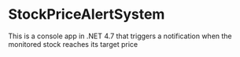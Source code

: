# StockPriceAlertSystem
This is a console app in .NET 4.7 that triggers a notification when the monitored stock reaches its target price

